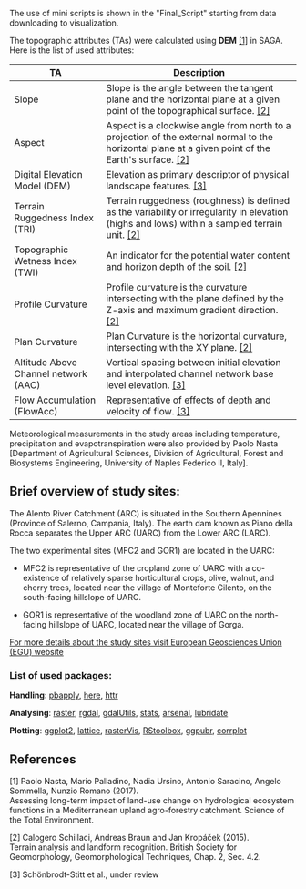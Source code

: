 ﻿The use of mini scripts is shown in the "Final_Script" starting from data downloading to visualization.

The topographic attributes (TAs) were calculated using **DEM** [[1]](#1) in SAGA. Here is the list of used attributes:

| TA                              | Description |
| -----------                     | ----------- |
| Slope                           | Slope is the angle between the tangent plane and the horizontal plane at a given point of the topographical surface. [[2]](#2) |
| Aspect                          | Aspect is a clockwise angle from north to a projection of the external normal to the horizontal plane at a given point of the Earth's surface. [[2]](#2) |
| Digital Elevation Model (DEM)    | Elevation as primary descriptor of physical landscape features. [[3]](#3)   |
| Terrain Ruggedness Index (TRI)  | Terrain ruggedness (roughness) is defined as the variability or irregularity in elevation (highs and lows) within a sampled terrain unit. [[2]](#2)|
| Topographic Wetness Index (TWI) | An indicator for the potential water content and horizon depth of the soil. [[2]](#2) |
| Profile Curvature               | Profile curvature is the curvature intersecting with the plane defined by the Z-axis and maximum gradient direction. [[2]](#2)      |
| Plan Curvature                  | Plan Curvature is the horizontal curvature, intersecting with the XY plane. [[2]](#2)      | 
| Altitude Above Channel network (AAC) | Vertical spacing between initial elevation and interpolated channel network base level elevation. [[3]](#3) |
| Flow Accumulation (FlowAcc)     | Representative of effects of depth and velocity of flow. [[3]](#3) |

Meteorological measurements in the study areas including temperature, precipitation and evapotranspiration were also provided by Paolo Nasta [Department of Agricultural Sciences, Division of Agricultural, Forest and Biosystems Engineering, University of Naples Federico II, Italy].

## Brief overview of study sites:

The Alento River Catchment (ARC) is situated in the Southern Apennines (Province of Salerno, Campania, Italy). The earth dam known as Piano della Rocca separates the Upper ARC (UARC) from the Lower ARC (LARC).

The two experimental sites (MFC2 and GOR1) are located in the UARC:

* MFC2 is representative of the cropland zone of UARC with a co-existence of relatively sparse horticultural crops, olive, walnut, and cherry trees, 
    located near the village of Monteforte Cilento, on the south-facing hillslope of UARC.  

* GOR1 is representative of the woodland zone of UARC on the north-facing hillslope of UARC, located near the village of Gorga.

[For more details about the study sites visit European Geosciences Union (EGU) website](https://blogs.egu.eu/divisions/hs/2020/12/02/featured-catchment-the-alento-hydrological-observatory-in-the-middle-of-the-mediterranean-region/?fbclid=IwAR2ZeiDsMvgiA-mFSMGo7fuptGc7FwzszJSLg3NHTVzhsJCWHmu4mBBiwtI)

### List of used packages:

**Handling**: [pbapply](https://github.com/psolymos/pbapply), [here](https://github.com/jennybc/here_here), [httr](https://github.com/r-lib/httr)

**Analysing**: [raster](https://github.com/rspatial/raster), [rgdal](https://github.com/cran/rgdal), [gdalUtils](https://github.com/cran/gdalUtils), [stats](), [arsenal](https://github.com/mayoverse/arsenal), [lubridate](https://github.com/tidyverse/lubridate)

**Plotting**: [ggplot2](https://github.com/tidyverse/ggplot2), [lattice](https://github.com/cran/lattice), [rasterVis](https://github.com/oscarperpinan/rastervis), [RStoolbox](https://github.com/bleutner/RStoolbox), [ggpubr](https://github.com/kassambara/ggpubr), [corrplot](https://github.com/taiyun/corrplot)

## References
<a id="1">[1]</a> 
Paolo Nasta, Mario Palladino, Nadia Ursino, Antonio Saracino, Angelo Sommella, Nunzio Romano (2017).  
Assessing long-term impact of land-use change on hydrological ecosystem functions in a Mediterranean upland agro-forestry catchment. 
Science of the Total Environment.

<a id="2">[2]</a> 
Calogero Schillaci, Andreas Braun and Jan Kropáček (2015).  
Terrain analysis and landform recognition. 
British Society for Geomorphology, Geomorphological Techniques, Chap. 2, Sec. 4.2.

<a id="3">[3]</a>
Schönbrodt-Stitt et al., under review